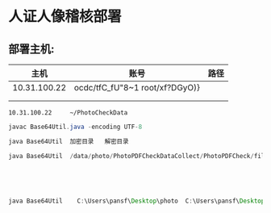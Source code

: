 # 人证人像稽核部署





## 部署主机:



| 主机         | 账号                              | 路径 |
| ------------ | --------------------------------- | ---- |
| 10.31.100.22 | ocdc/tfC_fU"8~1	root/xf?DGyO)} |      |
|              |                                   |      |
|              |                                   |      |



```shell
10.31.100.22     ~/PhotoCheckData
```

```JAVA
javac Base64Util.java -encoding UTF-8
```

```java
java Base64Util  加密目录   解密目录

java Base64Util  /data/photo/PhotoPDFCheckDataCollect/PhotoPDFCheck/file/20190127 /data/photo/PhotoPDFCheckDataCollect/PhotoPDFCheck/decode/20190127
    
    
    
    
    
java Base64Util    C:\Users\pansf\Desktop\photo  C:\Users\pansf\Desktop\photo\decode

```

